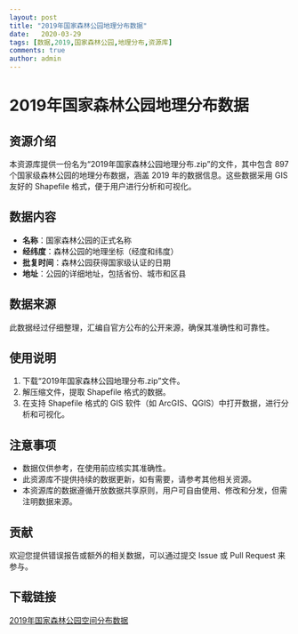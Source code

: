 ```yaml
---
layout: post
title: "2019年国家森林公园地理分布数据"
date:   2020-03-29
tags: [数据,2019,国家森林公园,地理分布,资源库]
comments: true
author: admin
---
```

# 2019年国家森林公园地理分布数据

## 资源介绍

本资源库提供一份名为“2019年国家森林公园地理分布.zip”的文件，其中包含 897 个国家级森林公园的地理分布数据，涵盖 2019 年的数据信息。这些数据采用 GIS 友好的 Shapefile 格式，便于用户进行分析和可视化。

## 数据内容

- **名称**：国家森林公园的正式名称
- **经纬度**：森林公园的地理坐标（经度和纬度）
- **批复时间**：森林公园获得国家级认证的日期
- **地址**：公园的详细地址，包括省份、城市和区县

## 数据来源

此数据经过仔细整理，汇编自官方公布的公开来源，确保其准确性和可靠性。

## 使用说明

1. 下载“2019年国家森林公园地理分布.zip”文件。
2. 解压缩文件，提取 Shapefile 格式的数据。
3. 在支持 Shapefile 格式的 GIS 软件（如 ArcGIS、QGIS）中打开数据，进行分析和可视化。

## 注意事项

- 数据仅供参考，在使用前应核实其准确性。
- 此资源库不提供持续的数据更新，如有需要，请参考其他相关资源。
- 本资源库的数据遵循开放数据共享原则，用户可自由使用、修改和分发，但需注明数据来源。

## 贡献

欢迎您提供错误报告或额外的相关数据，可以通过提交 Issue 或 Pull Request 来参与。

## 下载链接

[2019年国家森林公园空间分布数据](https://pan.quark.cn/s/51c69d40ebb8)